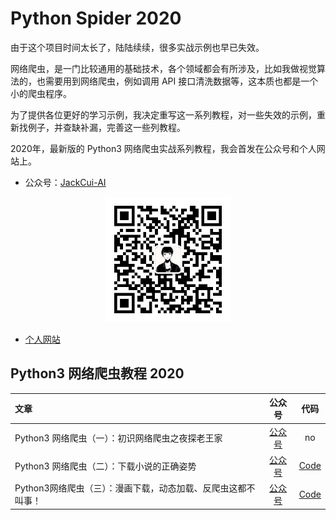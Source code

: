 # Python Spider 2020

由于这个项目时间太长了，陆陆续续，很多实战示例也早已失效。

网络爬虫，是一门比较通用的基础技术，各个领域都会有所涉及，比如我做视觉算法的，也需要用到网络爬虫，例如调用 API 接口清洗数据等，这本质也都是一个小的爬虫程序。

为了提供各位更好的学习示例，我决定重写这一系列教程，对一些失效的示例，重新找例子，并查缺补漏，完善这一些列教程。

2020年，最新版的 Python3 网络爬虫实战系列教程，我会首发在公众号和个人网站上。

* 公众号：[JackCui-AI](https://mp.weixin.qq.com/s/OCWwRVDFNslIuKyiCVUoTA "JackCui-AI")<br>

<div align="center"><img border="0" src="images/gzh-1.jpg" alt="Coder" title="gongzhonghao" with="200" height="200"></div>

* [个人网站](http://cuijiahua.com "个人网站")

## Python3 网络爬虫教程 2020
|   文章   |  公众号  |    代码    |
| :------  | :--------: | :--------: |
| Python3 网络爬虫（一）：初识网络爬虫之夜探老王家 | [公众号](https://mp.weixin.qq.com/s/1rcq9RQYuAuHFg1w1j8HXg "Python3 网络爬虫（一）") | no |
| Python3 网络爬虫（二）：下载小说的正确姿势 | [公众号](https://mp.weixin.qq.com/s/5e2_r0QXUISVp9GdDsqbzg "Python3 网络爬虫（二）") | [Code](https://github.com/Jack-Cherish/python-spider/tree/master/2020/xbqg "Python3 网络爬虫（二）") |
| Python3网络爬虫（三）：漫画下载，动态加载、反爬虫这都不叫事！| [公众号](https://mp.weixin.qq.com/s/wyS-OP04K3Vs9arSelRlyA "Python3网络爬虫（三）") | [Code](https://github.com/Jack-Cherish/python-spider/tree/master/2020/dmzj "Python3网络爬虫（三）") |
